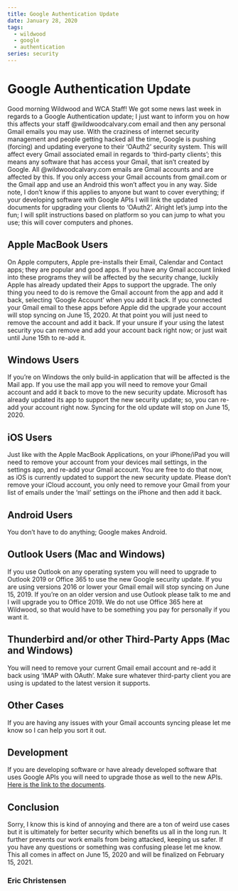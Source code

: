 ```yaml
---
title: Google Authentication Update
date: January 28, 2020
tags:
  - wildwood
  - google
  - authentication
series: security
---
```


# Google Authentication Update

Good morning Wildwood and WCA Staff! We got some news last week in regards to a Google Authentication update; I just want to inform you on how this affects your staff @wildwoodcalvary.com email and then any personal Gmail emails you may use. With the craziness of internet security management and people getting hacked all the time, Google is pushing (forcing) and updating everyone to their ‘OAuth2’ security system. This will affect every Gmail associated email in regards to ‘third-party clients’; this means any software that has access your Gmail, that isn’t created by Google. All @wildwoodcalvary.com emails are Gmail accounts and are affected by this. If you only access your Gmail accounts from gmail.com or the Gmail app and use an Android this won’t affect you in any way. Side note, I don’t know if this applies to anyone but want to cover everything; if your developing software with Google APIs I will link the updated documents for upgrading your clients to ‘OAuth2’. Alright let’s jump into the fun; I will split instructions based on platform so you can jump to what you use; this will cover computers and phones.

## Apple MacBook Users

On Apple computers, Apple pre-installs their Email, Calendar and Contact apps; they are popular and good apps. If you have any Gmail account linked into these programs they will be affected by the security change, luckily Apple has already updated their Apps to support the upgrade. The only thing you need to do is remove the Gmail account from the app and add it back, selecting ‘Google Account’ when you add it back. If you connected your Gmail email to these apps before Apple did the upgrade your account will stop syncing on June 15, 2020. At that point you will just need to remove the account and add it back. If your unsure if your using the latest security you can remove and add your account back right now; or just wait until June 15th to re-add it.

## Windows Users

If you’re on Windows the only build-in application that will be affected is the Mail app. If you use the mail app you will need to remove your Gmail account and add it back to move to the new security update. Microsoft has already updated its app to support the new security update; so, you can re-add your account right now. Syncing for the old update will stop on June 15, 2020.

## iOS Users

Just like with the Apple MacBook Applications, on your iPhone/iPad you will need to remove your account from your devices mail settings, in the settings app, and re-add your Gmail account. You are free to do that now, as iOS is currently updated to support the new security update. Please don’t remove your iCloud account, you only need to remove your Gmail from your list of emails under the ‘mail’ settings on the iPhone and then add it back.

## Android Users

You don’t have to do anything; Google makes Android.

## Outlook Users (Mac and Windows)

If you use Outlook on any operating system you will need to upgrade to Outlook 2019 or Office 365 to use the new Google security update. If you are using versions 2016 or lower your Gmail email will stop syncing on June 15, 2019. If you’re on an older version and use Outlook please talk to me and I will upgrade you to Office 2019. We do not use Office 365 here at Wildwood, so that would have to be something you pay for personally if you want it.

## Thunderbird and/or other Third-Party Apps (Mac and Windows)

You will need to remove your current Gmail email account and re-add it back using ‘IMAP with OAuth’. Make sure whatever third-party client you are using is updated to the latest version it supports.

## Other Cases

If you are having any issues with your Gmail accounts syncing please let me know so I can help you sort it out.

## Development

If you are developing software or have already developed software that uses Google APIs you will need to upgrade those as well to the new APIs. <a href="https://developers.google.com/identity/protocols/OAuth2WebServer" target="_blank">Here is the link to the documents</a>.

## Conclusion

Sorry, I know this is kind of annoying and there are a ton of weird use cases but it is ultimately for better security which benefits us all in the long run. It further prevents our work emails from being attacked, keeping us safer. If you have any questions or something was confusing please let me know. This all comes in affect on June 15, 2020 and will be finalized on February 15, 2021.

### Eric Christensen
